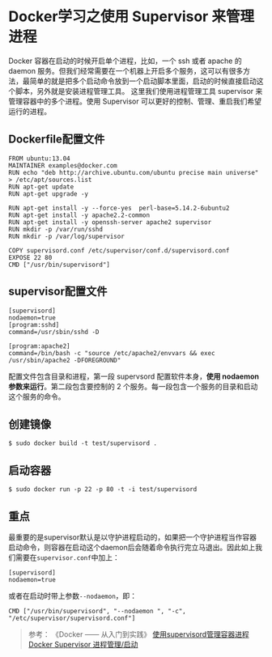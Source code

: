 # Docker学习之使用 Supervisor 来管理进程
Docker 容器在启动的时候开启单个进程，比如，一个 ssh 或者 apache 的 daemon 服务。但我们经常需要在一个机器上开启多个服务，这可以有很多方法，最简单的就是把多个启动命令放到一个启动脚本里面，启动的时候直接启动这个脚本，另外就是安装进程管理工具。
这里我们使用进程管理工具 supervisor 来管理容器中的多个进程。使用 Supervisor 可以更好的控制、管理、重启我们希望运行的进程。

## Dockerfile配置文件
```
FROM ubuntu:13.04
MAINTAINER examples@docker.com
RUN echo "deb http://archive.ubuntu.com/ubuntu precise main universe" > /etc/apt/sources.list
RUN apt-get update
RUN apt-get upgrade -y

RUN apt-get install -y --force-yes  perl-base=5.14.2-6ubuntu2
RUN apt-get install -y apache2.2-common
RUN apt-get install -y openssh-server apache2 supervisor
RUN mkdir -p /var/run/sshd
RUN mkdir -p /var/log/supervisor

COPY supervisord.conf /etc/supervisor/conf.d/supervisord.conf
EXPOSE 22 80
CMD ["/usr/bin/supervisord"]
```

## supervisor配置文件
```
[supervisord]
nodaemon=true
[program:sshd]
command=/usr/sbin/sshd -D

[program:apache2]
command=/bin/bash -c "source /etc/apache2/envvars && exec /usr/sbin/apache2 -DFOREGROUND"
```
配置文件包含目录和进程，第一段 supervsord 配置软件本身，**使用 nodaemon 参数来运行**。第二段包含要控制的 2 个服务。每一段包含一个服务的目录和启动这个服务的命令。

## 创建镜像
`$ sudo docker build -t test/supervisord .`

## 启动容器
`$ sudo docker run -p 22 -p 80 -t -i test/supervisord`

## 重点
最重要的是supervisor默认是以守护进程启动的，如果把一个守护进程当作容器启动命令，则容器在启动这个daemon后会随着命令执行完立马退出。因此如上我们需要在`supervisor.conf`中加上：
```
[supervisord]
nodaemon=true
```
或者在启动时带上参数`--nodaemon`，即：
```
CMD ["/usr/bin/supervisord", "--nodaemon ", "-c", "/etc/supervisor/supervisord.conf"]
```
>参考：
>《Docker —— 从入门到实践》
>[使用supervisord管理容器进程](http://debugo.com/docker-supervisord/)
>[Docker Supervisor 进程管理/启动](https://onebox.site/archives/76.html)